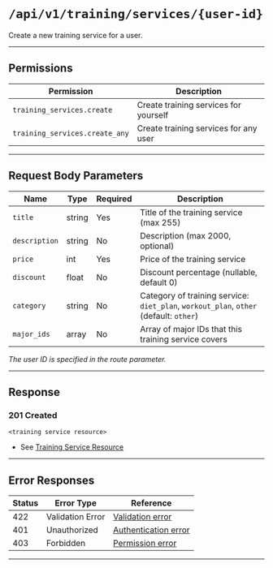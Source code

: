 # `/api/v1/training/services/{user-id}`

Create a new training service for a user.


---

## Permissions
| Permission                 | Description                                         |
|----------------------------|-----------------------------------------------------|
| `training_services.create` | Create training services for yourself               |
| `training_services.create_any` | Create training services for any user            |

---

## Request Body Parameters
| Name         | Type    | Required | Description                                 |
|--------------|---------|----------|---------------------------------------------|
| `title`      | string  | Yes      | Title of the training service (max 255)     |
| `description`| string  | No       | Description (max 2000, optional)            |
| `price`      | int     | Yes      | Price of the training service               |
| `discount`   | float   | No       | Discount percentage (nullable, default 0)   |
| `category`   | string  | No       | Category of training service: `diet_plan`, `workout_plan`, `other` (default: `other`) |
| `major_ids`  | array   | No       | Array of major IDs that this training service covers |

*The user ID is specified in the route parameter.*

---

## Response

### 201 Created
```
<training service resource>
```
- See [Training Service Resource](training_service_resource.md)

---

## Error Responses
| Status | Error Type         | Reference                                                      |
|--------|--------------------|----------------------------------------------------------------|
| 422    | Validation Error   | [Validation error](../../_globals/validation-errors.md)         |
| 401    | Unauthorized       | [Authentication error](../../_globals/authentication-errors.md) |
| 403    | Forbidden          | [Permission error](../../_globals/permission-errors.md)         |

---
